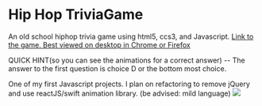 # Hip Hop TriviaGame
 An old school hiphop trivia game using html5, ccs3, and Javascript.
[Link to the game. Best viewed on desktop in Chrome or Firefox](https://ricksinclair.github.io/TriviaGame)

QUICK HINT(so you can see the animations for a correct answer) -- The answer to the first question is choice D or the bottom most choice.

One of my first Javascript projects. I plan on refactoring  to remove jQuery and use reactJS/swift animation library.
 (be advised: mild language)
[<img src="https://ricksinclair.github.io/TriviaGame/Screen%20Shot%202020-09-12%20at%202.37.19%20AM.png">](https://ricksinclair.github.io/TriviaGame)
